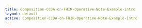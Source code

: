```yaml
---
title: Composition-CCDA-on-FHIR-Operative-Note-Example-intro
layout: default
active: Composition-CCDA-on-FHIR-Operative-Note-Example-intro
---
```


